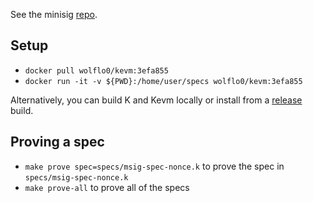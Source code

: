 See the minisig [repo](https://github.com/wolflo/minisig).

## Setup
* `docker pull wolflo0/kevm:3efa855`
* `docker run -it -v ${PWD}:/home/user/specs wolflo0/kevm:3efa855`

Alternatively, you can build K and Kevm locally or install from a [release](https://github.com/kframework/evm-semantics/releases/tag/v1.0.0-3efa855) build.

## Proving a spec
* `make prove spec=specs/msig-spec-nonce.k` to prove the spec in `specs/msig-spec-nonce.k`
* `make prove-all` to prove all of the specs
